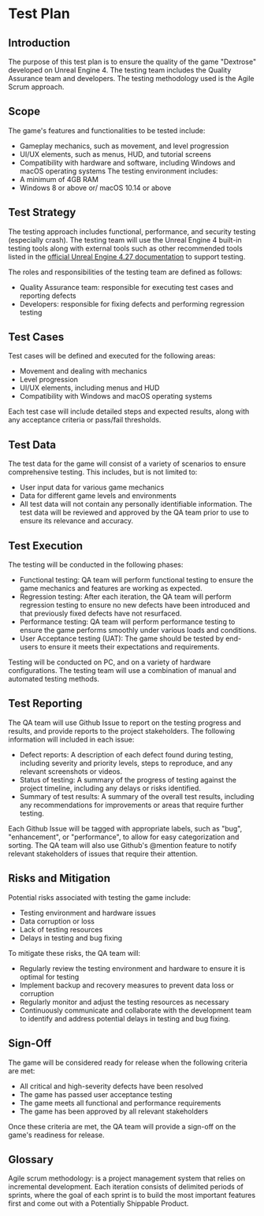 # Test Plan

## Introduction

The purpose of this test plan is to ensure the quality of the game "Dextrose" developed on Unreal Engine 4.
The testing team includes the Quality Assurance team and developers.
The testing methodology used is the Agile Scrum approach.

## Scope

The game's features and functionalities to be tested include:
- Gameplay mechanics, such as movement, and level progression
- UI/UX elements, such as menus, HUD, and tutorial screens
- Compatibility with hardware and software, including Windows and macOS operating systems
The testing environment includes:
- A minimum of 4GB RAM
- Windows 8 or above or/ macOS 10.14 or above

## Test Strategy

The testing approach includes functional, performance, and security testing (especially crash).
The testing team will use the Unreal Engine 4 built-in testing tools along with external tools such as other recommended tools listed in the [official Unreal Engine 4.27 documentation](https://docs.unrealengine.com/4.27/en-US/TestingAndOptimization/) to support testing.

The roles and responsibilities of the testing team are defined as follows:
- Quality Assurance team: responsible for executing test cases and reporting defects
- Developers: responsible for fixing defects and performing regression testing

## Test Cases

Test cases will be defined and executed for the following areas:
- Movement and dealing with mechanics
- Level progression
- UI/UX elements, including menus and HUD
- Compatibility with Windows and macOS operating systems

Each test case will include detailed steps and expected results, along with any acceptance criteria or pass/fail thresholds.

## Test Data

The test data for the game will consist of a variety of scenarios to ensure comprehensive testing. This includes, but is not limited to:

- User input data for various game mechanics
- Data for different game levels and environments
- All test data will not contain any personally identifiable information. The test data will be reviewed and approved by the QA team prior to use to ensure its relevance and accuracy.

## Test Execution

The testing will be conducted in the following phases:
- Functional testing: QA team will perform functional testing to ensure the game mechanics and features are working as expected.
- Regression testing: After each iteration, the QA team will perform regression testing to ensure no new defects have been introduced and that previously fixed defects have not resurfaced.
- Performance testing: QA team will perform performance testing to ensure the game performs smoothly under various loads and conditions.
- User Acceptance testing (UAT): The game should be tested by end-users to ensure it meets their expectations and requirements.

Testing will be conducted on PC, and on a variety of hardware configurations. The testing team will use a combination of manual and automated testing methods.

## Test Reporting

The QA team will use Github Issue to report on the testing progress and results, and provide reports to the project stakeholders. The following information will included in each issue:

- Defect reports: A description of each defect found during testing, including severity and priority levels, steps to reproduce, and any relevant screenshots or videos.
- Status of testing: A summary of the progress of testing against the project timeline, including any delays or risks identified.
- Summary of test results: A summary of the overall test results, including any recommendations for improvements or areas that require further testing.

Each Github Issue will be tagged with appropriate labels, such as "bug", "enhancement", or "performance", to allow for easy categorization and sorting. The QA team will also use Github's @mention feature to notify relevant stakeholders of issues that require their attention.

## Risks and Mitigation

Potential risks associated with testing the game include:

- Testing environment and hardware issues
- Data corruption or loss
- Lack of testing resources
- Delays in testing and bug fixing

To mitigate these risks, the QA team will:

- Regularly review the testing environment and hardware to ensure it is optimal for testing
- Implement backup and recovery measures to prevent data loss or corruption
- Regularly monitor and adjust the testing resources as necessary
- Continuously communicate and collaborate with the development team to identify and address potential delays in testing and bug fixing.

## Sign-Off

The game will be considered ready for release when the following criteria are met:

- All critical and high-severity defects have been resolved
- The game has passed user acceptance testing
- The game meets all functional and performance requirements
- The game has been approved by all relevant stakeholders

Once these criteria are met, the QA team will provide a sign-off on the game's readiness for release.

## Glossary

Agile scrum methodology: is a project management system that relies on incremental development. Each iteration consists of delimited periods of sprints, where the goal of each sprint is to build the most important features first and come out with a Potentially Shippable Product.

